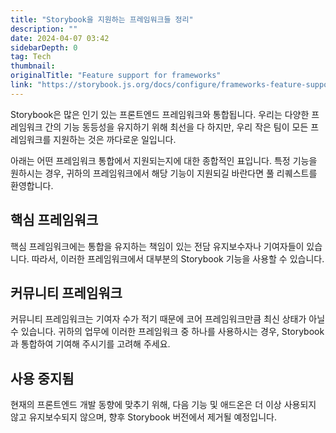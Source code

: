 ```yaml
---
title: "Storybook을 지원하는 프레임워크들 정리"
description: ""
date: 2024-04-07 03:42
sidebarDepth: 0
tag: Tech
thumbnail: 
originalTitle: "Feature support for frameworks"
link: "https://storybook.js.org/docs/configure/frameworks-feature-support"
---
```



Storybook은 많은 인기 있는 프론트엔드 프레임워크와 통합됩니다. 우리는 다양한 프레임워크 간의 기능 동등성을 유지하기 위해 최선을 다 하지만, 우리 작은 팀이 모든 프레임워크를 지원하는 것은 까다로운 일입니다.

아래는 어떤 프레임워크 통합에서 지원되는지에 대한 종합적인 표입니다. 특정 기능을 원하시는 경우, 귀하의 프레임워크에서 해당 기능이 지원되길 바란다면 풀 리퀘스트를 환영합니다.

## 핵심 프레임워크

핵심 프레임워크에는 통합을 유지하는 책임이 있는 전담 유지보수자나 기여자들이 있습니다. 따라서, 이러한 프레임워크에서 대부분의 Storybook 기능을 사용할 수 있습니다.



## 커뮤니티 프레임워크

커뮤니티 프레임워크는 기여자 수가 적기 때문에 코어 프레임워크만큼 최신 상태가 아닐 수 있습니다. 귀하의 업무에 이러한 프레임워크 중 하나를 사용하시는 경우, Storybook과 통합하여 기여해 주시기를 고려해 주세요.

## 사용 중지됨

현재의 프론트엔드 개발 동향에 맞추기 위해, 다음 기능 및 애드온은 더 이상 사용되지 않고 유지보수되지 않으며, 향후 Storybook 버전에서 제거될 예정입니다.